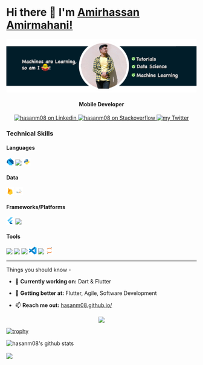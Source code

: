 
# Hi there 👋 I'm [Amirhassan Amirmahani!](https://hasanm08.github.io/)   
![](Untitled.png)
<h4 align="center">Mobile Developer</h4>
<p align="center">
  <a href="https://www.linkedin.com/in/hasanm08/" target="_blank">
  <img alt="hasanm08 on Linkedin" src="https://avatars3.githubusercontent.com/u/357098?s=200&v=4" width="40" height="40" >
  </a>
  <a href="https://stackoverflow.com/users/14041364" target="_blank">
    <img alt="hasanm08 on Stackoverflow" src="https://stackoverflow.design/assets/img/logos/talent/talent-logo-compact.svg" width="100" height="40" >
  </a>
  <a href="https://twitter.com/hasanm08" target="_blank">
    <img alt="my Twitter" src="https://cdn.cms-twdigitalassets.com/content/dam/developer-twitter/images/Twitter_logo_blue_48.png" width="40" height="40" >
  </a>
  
</p>

<p align="center">

### Technical Skills

#### Languages

<code><img height="20" src="https://raw.githubusercontent.com/github/explore/80688e429a7d4ef2fca1e82350fe8e3517d3494d/topics/dart/dart.png"></code>
<code><img height="20" src="https://cdn.worldvectorlogo.com/logos/c--4.svg"></code>
<code><img height="20" src="https://raw.githubusercontent.com/github/explore/80688e429a7d4ef2fca1e82350fe8e3517d3494d/topics/python/python.png"></code>

#### Data

<code><img height="20" src="https://raw.githubusercontent.com/github/explore/80688e429a7d4ef2fca1e82350fe8e3517d3494d/topics/firebase/firebase.png"></code>
<code><img height="20" src="https://raw.githubusercontent.com/github/explore/80688e429a7d4ef2fca1e82350fe8e3517d3494d/topics/mysql/mysql.png"></code>

#### Frameworks/Platforms

<code><img height="20" src="https://raw.githubusercontent.com/github/explore/cebd63002168a05a6a642f309227eefeccd92950/topics/flutter/flutter.png"></code>
<code><img height="20" src="https://www.ambient-it.net/wp-content/uploads/2016/04/wpf-logo-175.png"></code>

#### Tools

<code><img height="20" src="https://cdn.worldvectorlogo.com/logos/gitlab.svg"></code>
<code><img height="20" src="https://cdn.worldvectorlogo.com/logos/github-icon-1.svg"></code>
<code><img height="20" src="https://cdn.worldvectorlogo.com/logos/git-bash.svg"></code>
<code><img height="20" src="https://raw.githubusercontent.com/github/explore/80688e429a7d4ef2fca1e82350fe8e3517d3494d/topics/visual-studio-code/visual-studio-code.png"></code>
<code><img height="20" src="https://uxwing.com/wp-content/themes/uxwing/download/10-brands-and-social-media/android-studio.svg"></code>
<code><img height="20" src="https://raw.githubusercontent.com/github/explore/80688e429a7d4ef2fca1e82350fe8e3517d3494d/topics/jupyter-notebook/jupyter-notebook.png"></code>
</p>

---

Things you should know -

- 🔭 <b>Currently working on:</b> Dart & Flutter
- 🌱 <b>Getting better at:</b> Flutter, Agile, Software Development

- 📫 <b>Reach me out:</b> <a href="https://hasanm08.github.io" target="_blank">hasanm08.github.io/</a>

<p align='center'>
<img align='center' src="https://visitor-badge.glitch.me/badge?page_id=hasanm08.visitor-badge">
<p/>

[![trophy](https://github-profile-trophy.vercel.app/?username=hasanm08&theme=onedark)](https://github.com/ryo-ma/github-profile-trophy)

<img align="center" src="https://github-readme-stats.vercel.app/api?username=hasanm08&show_icons=true&include_all_commits=true&theme=tokyonight&hide_border=true" alt="hasanm08's github stats" /></a>

<img align="center" src="https://github-readme-stats.vercel.app/api/top-langs/?username=hasanm08&layout=compact&theme=tokyonight&hide_border=true" /></a>
